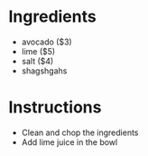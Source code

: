 # Ingredients
- avocado ($3)
- lime ($5)
- salt ($4)
- shagshgahs
# Instructions
- Clean and chop the ingredients
- Add lime juice in the bowl
